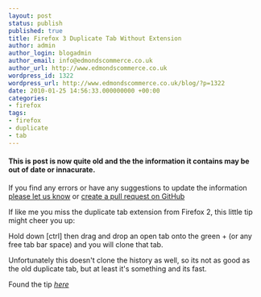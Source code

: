 ```yaml
---
layout: post
status: publish
published: true
title: Firefox 3 Duplicate Tab Without Extension
author: admin
author_login: blogadmin
author_email: info@edmondscommerce.co.uk
author_url: http://www.edmondscommerce.co.uk
wordpress_id: 1322
wordpress_url: http://www.edmondscommerce.co.uk/blog/?p=1322
date: 2010-01-25 14:56:33.000000000 +00:00
categories:
- firefox
tags:
- firefox
- duplicate
- tab
---
```

<div class="oldpost"><h4>This is post is now quite old and the the information it contains may be out of date or innacurate.</h4>
<p>
If you find any errors or have any suggestions to update the information <a href="http://edmondscommerce.github.io/contact-us/index.html">please let us know</a>
or <a href="https://github.com/edmondscommerce/edmondscommerce.github.io">create a pull request on GitHub</a>
</p>
</div>
If like me you miss the duplicate tab extension from Firefox 2, this little tip might cheer you up:

Hold down [ctrl] then drag and drop an open tab onto the green + (or any free tab bar space) and you will clone that tab.

Unfortunately this doesn't clone the history as well, so its not as good as the old duplicate tab, but at least it's something and its fast.

Found the tip <em><a href="http://mozillalinks.org/wp/2007/12/firefox-3-to-feature-tab-duplication/">here</a></em>
